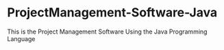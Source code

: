 # ProjectManagement-Software-Java
This is the Project Management Software Using the Java Programming Language 
